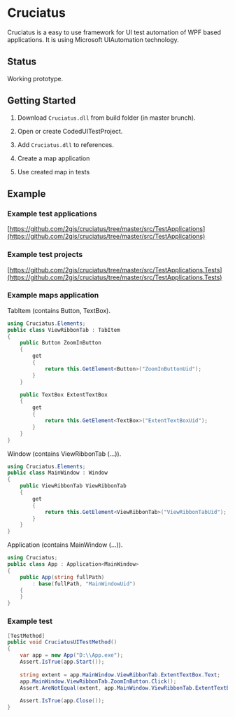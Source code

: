 # Cruciatus

Cruciatus is a easy to use framework for UI test automation of WPF based applications. It is using Microsoft UIAutomation technology. 

## Status

Working prototype.

## Getting Started

1) Download `Cruciatus.dll` from build folder (in master brunch).

2) Open or create CodedUITestProject.

3) Add `Cruciatus.dll` to references.

4) Create a map application

5) Use created map in tests

## Example
### Example test applications
[https://github.com/2gis/cruciatus/tree/master/src/TestApplications](https://github.com/2gis/cruciatus/tree/master/src/TestApplications)

### Example test projects
[https://github.com/2gis/cruciatus/tree/master/src/TestApplications.Tests](https://github.com/2gis/cruciatus/tree/master/src/TestApplications.Tests)

### Example maps application

TabItem (contains Button, TextBox).

```cs
using Cruciatus.Elements;
public class ViewRibbonTab : TabItem
{
    public Button ZoomInButton
    {
        get
        {
            return this.GetElement<Button>("ZoomInButtonUid");
        }
    }

    public TextBox ExtentTextBox
    {
        get
        {
            return this.GetElement<TextBox>("ExtentTextBoxUid");
        }
    }
}
```

Window (contains ViewRibbonTab (...)).

```cs
using Cruciatus.Elements;
public class MainWindow : Window
{
    public ViewRibbonTab ViewRibbonTab
    {
        get
        {
            return this.GetElement<ViewRibbonTab>("ViewRibbonTabUid");
        }
    }
}
```

Application (contains MainWindow (...)).

```cs
using Cruciatus;
public class App : Application<MainWindow>
{
    public App(string fullPath)
        : base(fullPath, "MainWindowUid")
    {
    }
}
```

### Example test

```cs
[TestMethod]
public void CruciatusUITestMethod()
{
    var app = new App("D:\\App.exe");
    Assert.IsTrue(app.Start());
	
    string extent = app.MainWindow.ViewRibbonTab.ExtentTextBox.Text;
    app.MainWindow.ViewRibbonTab.ZoomInButton.Click();
    Assert.AreNotEqual(extent, app.MainWindow.ViewRibbonTab.ExtentTextBox.Text);
	
    Assert.IsTrue(app.Close());
}
```

